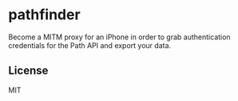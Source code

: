 # pathfinder

Become a MITM proxy for an iPhone in order to grab authentication credentials for the Path API and export your data.

## License

MIT
